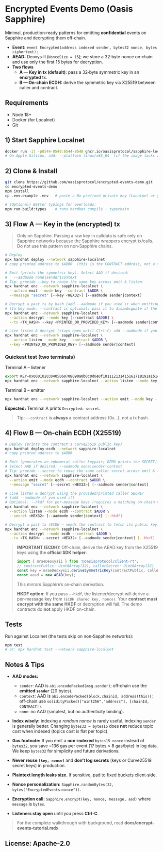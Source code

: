 # Encrypted Events Demo (Oasis Sapphire)

Minimal, production‑ready patterns for emitting **confidential** events on Sapphire and decrypting them off‑chain.

* **Event:** `event Encrypted(address indexed sender, bytes32 nonce, bytes ciphertext);`
* **AEAD:** Deoxys‑II (`NonceSize = 15`); we store a 32‑byte nonce on‑chain and use only the first 15 bytes for decryption.
* **Two flows**
  * **A — Key in tx (default):** pass a 32‑byte symmetric key in an **encrypted** tx.
  * **B — On‑chain ECDH:** derive the symmetric key via X25519 between caller and contract.

## Requirements

* Node 18+
* Docker (for Localnet)
* Git

## 1) Start Sapphire Localnet

```bash
docker run -it -p8544-8548:8544-8548 ghcr.io/oasisprotocol/sapphire-localnet
# On Apple Silicon, add: --platform linux/x86_64  (if the image lacks arm64)
```

## 2) Clone & Install

```bash
git clone https://github.com/oasisprotocol/encrypted-events-demo.git
cd encrypted-events-demo
npm install
cp .env.example .env   # paste a 0x‑prefixed private key (Localnet or your own)

# (Optional) Better typings for overloads:
npm run build:types    # runs hardhat compile + typechain
```

## 3) Flow A — Key in the (encrypted) tx

> Only on Sapphire. Passing a raw key in calldata is safe only on Sapphire networks because the Sapphire wrappers encrypt tx/calls. Do not use this pattern on non‑Sapphire chains.

```bash
# Deploy
npx hardhat deploy --network sapphire-localnet
# copy printed address to $ADDR  (this is the CONTRACT address, not a tx hash)

# Emit (prints the symmetric key). Select AAD if desired:
#   --aadmode none|sender|context
# Tip: provide --key to reuse the same key across emit & listen.
npx hardhat enc --network sapphire-localnet \
  --action emit --mode key --contract $ADDR \
  --message "secret" [--key <HEX32>] [--aadmode sender|context]

# Decrypt a past tx by hash (add --aadmode if you used it when emitting)
# (In key mode, --contract is optional; pass it to disambiguate if the tx has multiple logs.)
npx hardhat enc --network sapphire-localnet \
  --action decrypt --mode key [--contract $ADDR] \
  --tx <TX_HASH> --key <PRINTED_OR_PROVIDED_KEY> [--aadmode sender|context]

# Live listen & decrypt (stays open until Ctrl‑C; add --aadmode if you used it)
npx hardhat enc --network sapphire-localnet \
  --action listen --mode key --contract $ADDR \
  --key <PRINTED_OR_PROVIDED_KEY> [--aadmode sender|context]
```

### Quickest test (two terminals)

Terminal A – listener

```bash
export KEY=0x000102030405060708090a0b0c0d0e0f101112131415161718191a1b1c1d1e1f
npx hardhat enc --network sapphire-localnet --action listen --mode key --contract $ADDR --key $KEY
```

Terminal B – emitter

```bash
npx hardhat enc --network sapphire-localnet --action emit --mode key --contract $ADDR --message "secret" --key $KEY
```

**Expected:** Terminal A prints `Decrypted: secret`.

> Tip: `--contract` is **always** a contract address (0x…), not a tx hash.

## 4) Flow B — On‑chain ECDH (X25519)

```bash
# Deploy (prints the contract's Curve25519 public key)
npx hardhat deploy-ecdh --network sapphire-localnet
# copy printed address to $ADDR

# Emit (generates an ephemeral caller keypair; DEMO prints the SECRET).
# Select AAD if desired: --aadmode none|sender|context
# Tip: provide --secret to reuse the same caller secret across emit & listen.
npx hardhat enc --network sapphire-localnet \
  --action emit --mode ecdh --contract $ADDR \
  --message "secret" [--secret <HEX32>] [--aadmode sender|context]

# Live listen & decrypt using the provided/printed caller SECRET
# (add --aadmode if you used it)
# Optional: --hkdf for per-message keys (requires a matching on-chain variant).
npx hardhat enc --network sapphire-localnet \
  --action listen --mode ecdh --contract $ADDR \
  --secret <HEX32> [--aadmode sender|context] [--hkdf]

# Decrypt a past tx (ECDH — needs the contract to fetch its public key)
npx hardhat enc --network sapphire-localnet \
  --action decrypt --mode ecdh --contract $ADDR \
  --tx <TX_HASH> --secret <HEX32> [--aadmode sender|context] [--hkdf]
```

> **IMPORTANT (ECDH):** Off‑chain, derive the AEAD key from the X25519 keys using the **official SDK helper**:
>
> ```ts
> import { mraeDeoxysii } from '@oasisprotocol/client-rt';
> // contractPublic: Uint8Array(32), callerSecret: Uint8Array(32)
> const key = mraeDeoxysii.deriveSymmetricKey(contractPublic, callerSecret);
> const aead = new AEAD(key);
> ```
>
> This mirrors Sapphire’s on‑chain derivation.
>
> **HKDF option:** If you pass `--hkdf`, the listener/decrypt will derive a per‑message key from `(ECDH shared key, nonce)`. Your **contract must encrypt with the same HKDF** or decryption will fail. The demo contracts do **not** apply HKDF on-chain.

## Tests

Run against Localnet (the tests skip on non‑Sapphire networks):

```bash
npm test
# or: npx hardhat test --network sapphire-localnet
```

## Notes & Tips

* **AAD modes:**

  * `sender`: AAD is `abi.encodePacked(msg.sender)`; off‑chain use the **emitted `sender`** (20 bytes).
  * `context`: AAD is `abi.encodePacked(block.chainid, address(this))`; off‑chain use `solidityPacked(["uint256","address"], [chainId, CONTRACT])`.
  * `none`: no AAD (simplest, but no authenticity binding).
* **Index wisely:** indexing a *random nonce* is rarely useful; indexing `sender` is generally better. Changing `bytes32 → bytes15` does **not** reduce topic cost when indexed (topics cost is flat per topic).
* **Gas footnote:** If you emit a **non‑indexed** `bytes15 nonce` instead of `bytes32`, you save \~136 gas per event (17 bytes × 8 gas/byte) in log data. We keep `bytes32` for simplicity and future derivations.
* **Never reuse `(key, nonce)`** and **don’t log secrets** (keys or Curve25519 secret keys) in production.
* **Plaintext length leaks size.** If sensitive, pad to fixed buckets client‑side.
* **Nonce personalization:** `Sapphire.randomBytes(32, bytes("EncryptedEvents:nonce"))`.
* **Encryption call:** `Sapphire.encrypt(key, nonce, message, aad)` where `message` is `bytes`.
* **Listeners stay open** until you press **Ctrl‑C**.

> For the complete walkthrough with background, read **docs/encrypt-events-tutorial.mdx**.

## **License:** Apache-2.0
